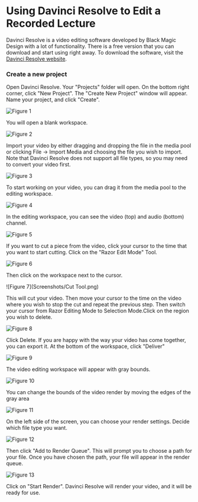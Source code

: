 # Using Davinci Resolve to Edit a Recorded Lecture

Davinci Resolve is a video editing software developed by Black Magic Design with a lot of functionality. There is a free version that you can download and start using right away. To download the software, visit the [Davinci Resolve website](https://www.blackmagicdesign.com/nl/products/davinciresolve/).

### Create a new project
Open Davinci Resolve. Your "Projects" folder will open. On the bottom right corner, click "New Project". The "Create New Project" window will appear. Name your project, and click "Create".

![Figure 1](Screenshots/Create_Project.png)

You will open a blank workspace.

![Figure 2](Screenshots/Blank_workspace.PNG)

Import your video by either dragging and dropping the file in the media pool or clicking File -> Import Media and choosing the file you wish to import. Note that Davinci Resolve does not support all file types, so you may need to convert your video first.

![Figure 3](Screenshots/Import_Media.png)

To start working on your video, you can drag it from the media pool to the editing workspace.

![Figure 4](Screenshots/Drag_Video.gif)

In the editing workspace, you can see the video (top) and audio (bottom) channel. 

![Figure 5](Screenshots/Resolve_kxM1x3GKrq.png)

If you want to cut a piece from the video, click your cursor to the time that you want to start cutting. Click on the "Razor Edit Mode" Tool.

![Figure 6](Screenshots/Cut.png)

Then click on the workspace next to the cursor.

![Figure 7](Screenshots/Cut Tool.png)

This will cut your video. Then move your cursor to the time on the video where you wish to stop the cut and repeat the previous step. Then switch your cursor from Razor Editing Mode to Selection Mode.Click on the region you wish to delete.

![Figure 8](Screenshots/Delete_Cut.png)

Click Delete. If you are happy with the way your video has come together, you can export it. At the bottom of the workspace, click "Deliver"

![Figure 9](Screenshots/Deliver.png)

The video editing workspace will appear with gray bounds.

![Figure 10](Screenshots/Render_Bounds_1.png)

You can change the bounds of the video render by moving the edges of the gray area

![Figure 11](Screenshots/Render_Bounds.png)

On the left side of the screen, you can choose your render settings. Decide which file type you want.

![Figure 12](Screenshots/Render_Settings.png)

Then click "Add to Render Queue". This will prompt you to choose a path for your file. Once you have chosen the path, your file will appear in the render queue. 

![Figure 13](Screenshots/Render_Queue.png)

Click on "Start Render". Davinci Resolve will render your video, and it will be ready for use.
